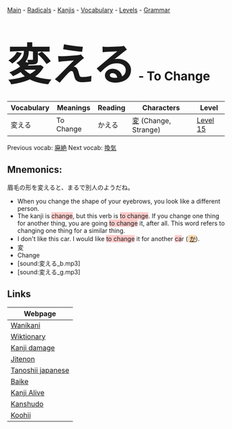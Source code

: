 <style> bigfont {font-size: 100px}</style>
[Main](../README.md) -
[Radicals](../radicals.md) -
[Kanjis](../kanjis.md) -
[Vocabulary](../vocabulary.md) -
[Levels](../levels.md) -
[Grammar](../grammar.md)
# <bigfont> 変える</bigfont> - To Change 

| Vocabulary | Meanings | Reading | Characters | Level |
| --- | --- | --- | --- | --- |
| 変える | To Change | かえる |  [変](../kanjis/変.md) (Change, Strange) | [Level 15](../levels/wk_level15.md) |

Previous vocab: [廃絶](廃絶.md) Next vocab: [換気](換気.md) 

## Mnemonics:
眉毛の形を変えると、まるで別人のようだね。
* When you change the shape of your eyebrows, you look like a different person.
* The kanji is <span style="background-color:#ffcccb"> change</span>, but this verb is <span style="background-color:#ffcccb"> to change</span>. If you change one thing for another thing, you are going <span style="background-color:#ffcccb"> to change</span> it, after all. This word refers to changing one thing for a similar thing.
* I don't like this car. I would like <span style="background-color:#ffcccb"> to change</span> it for another <span style="background-color:#ffcccb"> ca</span>r (<span style="background-color:#fed8b1"> [か](https://jisho.org/search/か)</span>).
* 変
* Change
* [sound:変える_b.mp3]
* [sound:変える_g.mp3]


## Links 

| Webpage |
| --- |
| [Wanikani          ](https://www.wanikani.com/kanji/変える) |
| [Wiktionary        ](https://en.wiktionary.org/wiki/変える) |
| [Kanji damage      ](http://www.kanjidamage.com/kanji/search?utf8=✓&q=変える) |
| [Jitenon           ](https://jitenon.com/kanji/変える) |
| [Tanoshii japanese ](https://www.tanoshiijapanese.com/dictionary/kanji.cfm?k=変える) |
| [Baike             ](https://baike.baidu.com/item/変える) |
| [Kanji Alive       ](https://app.kanjialive.com/変える) |
| [Kanshudo          ](https://www.kanshudo.com/searchmn?q=変える) |
| [Koohii            ](https://kanji.koohii.com/study/kanji/変える) |
